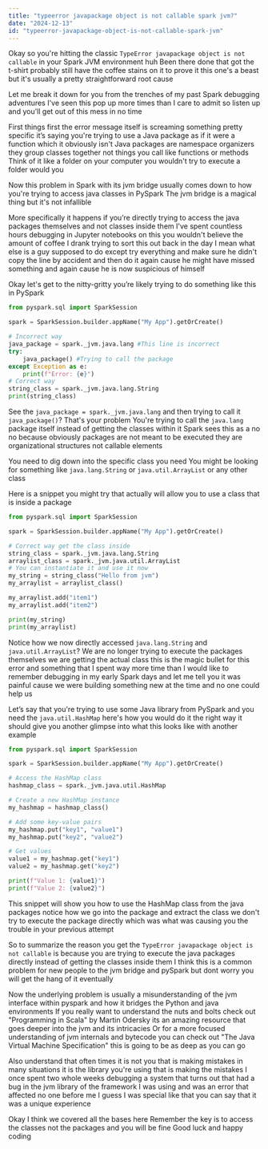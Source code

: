 ```yaml
---
title: "typeerror javapackage object is not callable spark jvm?"
date: "2024-12-13"
id: "typeerror-javapackage-object-is-not-callable-spark-jvm"
---
```


Okay so you're hitting the classic `TypeError javapackage object is not callable` in your Spark JVM environment huh Been there done that got the t-shirt probably still have the coffee stains on it to prove it this one's a beast but it's usually a pretty straightforward root cause

Let me break it down for you from the trenches of my past Spark debugging adventures I've seen this pop up more times than I care to admit so listen up and you'll get out of this mess in no time

First things first the error message itself is screaming something pretty specific it’s saying you're trying to use a Java package as if it were a function which it obviously isn't Java packages are namespace organizers they group classes together not things you call like functions or methods Think of it like a folder on your computer you wouldn't try to execute a folder would you

Now this problem in Spark with its jvm bridge usually comes down to how you're trying to access java classes in PySpark The jvm bridge is a magical thing but it's not infallible

More specifically it happens if you’re directly trying to access the java packages themselves and not classes inside them I've spent countless hours debugging in Jupyter notebooks on this you wouldn't believe the amount of coffee I drank trying to sort this out back in the day I mean what else is a guy supposed to do except try everything and make sure he didn't copy the line by accident and then do it again cause he might have missed something and again cause he is now suspicious of himself

Okay let's get to the nitty-gritty you’re likely trying to do something like this in PySpark

```python
from pyspark.sql import SparkSession

spark = SparkSession.builder.appName("My App").getOrCreate()

# Incorrect way
java_package = spark._jvm.java.lang #This line is incorrect
try:
    java_package() #Trying to call the package
except Exception as e:
    print(f"Error: {e}")
# Correct way
string_class = spark._jvm.java.lang.String
print(string_class)
```

See the `java_package = spark._jvm.java.lang` and then trying to call it `java_package()`? That's your problem You're trying to call the `java.lang` package itself instead of getting the classes within it Spark sees this as a no no because obviously packages are not meant to be executed they are organizational structures not callable elements

You need to dig down into the specific class you need You might be looking for something like `java.lang.String` or `java.util.ArrayList` or any other class

Here is a snippet you might try that actually will allow you to use a class that is inside a package

```python
from pyspark.sql import SparkSession

spark = SparkSession.builder.appName("My App").getOrCreate()

# Correct way get the class inside
string_class = spark._jvm.java.lang.String
arraylist_class = spark._jvm.java.util.ArrayList
# You can instantiate it and use it now
my_string = string_class("Hello from jvm")
my_arraylist = arraylist_class()

my_arraylist.add("item1")
my_arraylist.add("item2")

print(my_string)
print(my_arraylist)
```

Notice how we now directly accessed `java.lang.String` and `java.util.ArrayList`? We are no longer trying to execute the packages themselves we are getting the actual class this is the magic bullet for this error and something that I spent way more time than I would like to remember debugging in my early Spark days and let me tell you it was painful cause we were building something new at the time and no one could help us

Let’s say that you're trying to use some Java library from PySpark and you need the `java.util.HashMap` here's how you would do it the right way it should give you another glimpse into what this looks like with another example

```python
from pyspark.sql import SparkSession

spark = SparkSession.builder.appName("My App").getOrCreate()

# Access the HashMap class
hashmap_class = spark._jvm.java.util.HashMap

# Create a new HashMap instance
my_hashmap = hashmap_class()

# Add some key-value pairs
my_hashmap.put("key1", "value1")
my_hashmap.put("key2", "value2")

# Get values
value1 = my_hashmap.get("key1")
value2 = my_hashmap.get("key2")

print(f"Value 1: {value1}")
print(f"Value 2: {value2}")
```

This snippet will show you how to use the HashMap class from the java packages notice how we go into the package and extract the class we don't try to execute the package directly which was what was causing you the trouble in your previous attempt

So to summarize the reason you get the `TypeError javapackage object is not callable` is because you are trying to execute the java packages directly instead of getting the classes inside them I think this is a common problem for new people to the jvm bridge and pySpark but dont worry you will get the hang of it eventually

Now the underlying problem is usually a misunderstanding of the jvm interface within pyspark and how it bridges the Python and java environments If you really want to understand the nuts and bolts check out "Programming in Scala" by Martin Odersky its an amazing resource that goes deeper into the jvm and its intricacies Or for a more focused understanding of jvm internals and bytecode you can check out "The Java Virtual Machine Specification" this is going to be as deep as you can go

Also understand that often times it is not you that is making mistakes in many situations it is the library you're using that is making the mistakes I once spent two whole weeks debugging a system that turns out that had a bug in the jvm library of the framework I was using and was an error that affected no one before me I guess I was special like that you can say that it was a unique experience

Okay I think we covered all the bases here Remember the key is to access the classes not the packages and you will be fine Good luck and happy coding
